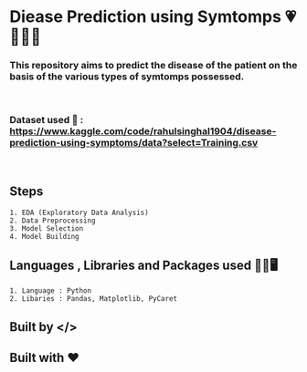 # Diease Prediction using Symtomps 💗🧑‍⚕️🏥

### This repository aims to predict the disease of the patient on the basis of the various types of symtomps possessed.
<br>

### <strong>Dataset used 📖</strong> : https://www.kaggle.com/code/rahulsinghal1904/disease-prediction-using-symptoms/data?select=Training.csv

<br>

## Steps
```
1. EDA (Exploratory Data Analysis)
2. Data Preprocessing
3. Model Selection
4. Model Building
```

## Languages , Libraries and Packages used 🧑‍💻🖥️
```
1. Language : Python 
2. Libaries : Pandas, Matplotlib, PyCaret
```


## Built by </>
## Built with ❤️